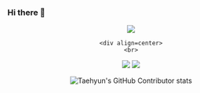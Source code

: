 ### Hi there 👋
<div align=center>
    <img src="https://capsule-render.vercel.app/api?type=waving&color=auto&height=200&section=header&text=HI~&fontSize=90" /
</div>
    
    <div align=center>
	<br>
<img src="https://github-readme-stats.vercel.app/api/top-langs/?username=ChoByungHyun&layout=compact">
<img src="https://github-readme-stats.vercel.app/api?username=ChoByungHyun&show_icons=true">

![Taehyun's GitHub Contributor stats](https://github-contributor-stats.vercel.app/api?username=ChoByungHyun)
    </div>
<!--
**ChoByungHyun/ChoByungHyun** is a ✨ _special_ ✨ repository because its `README.md` (this file) appears on your GitHub profile.

Here are some ideas to get you started:

- 🔭 I’m currently working on ...
- 🌱 I’m currently learning ...
- 👯 I’m looking to collaborate on ...
- 🤔 I’m looking for help with ...
- 💬 Ask me about ...
- 📫 How to reach me: ...
- 😄 Pronouns: ...
- ⚡ Fun fact: ...
-->
